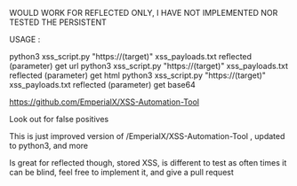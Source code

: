 WOULD WORK FOR REFLECTED ONLY, I HAVE NOT IMPLEMENTED NOR TESTED THE PERSISTENT

USAGE :

python3 xss_script.py "https://(target)" xss_payloads.txt reflected (parameter) get url
python3 xss_script.py "https://(target)" xss_payloads.txt reflected (parameter) get html
python3 xss_script.py "https://(target)" xss_payloads.txt reflected (parameter) get base64

https://github.com/EmperialX/XSS-Automation-Tool

Look out for false positives 

This is just improved version of /EmperialX/XSS-Automation-Tool , updated to python3, and more 

Is great for reflected though, stored XSS, is different to test as often times it can be blind, feel free to implement it, and give a pull request
